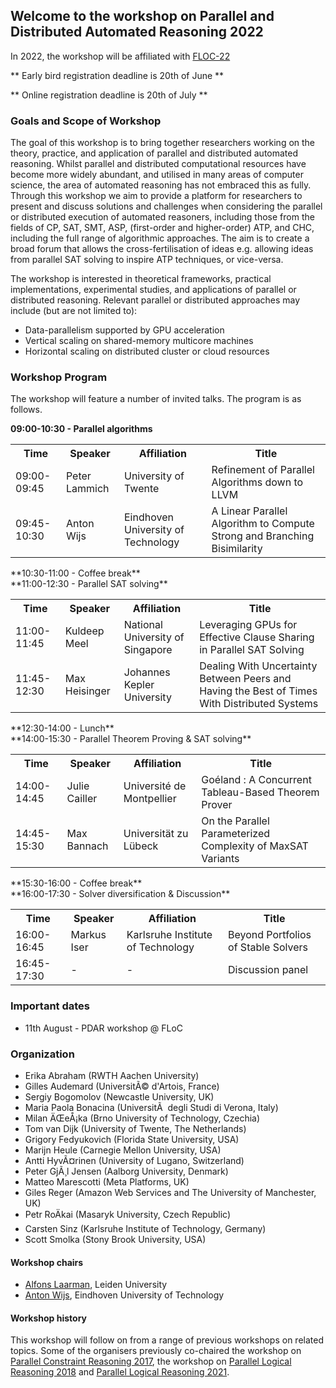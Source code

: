 ## Welcome to the workshop on Parallel and Distributed Automated Reasoning 2022

In 2022, the workshop will be affiliated with [FLOC-22](https://www.floc2022.org/)

** Early bird registration deadline is 20th of June **

** Online registration deadline is 20th of July **

### Goals and Scope of Workshop

The goal of this workshop is to bring together researchers working on
the theory, practice, and application of parallel and distributed
automated reasoning. Whilst parallel and distributed computational
resources have become more widely abundant, and utilised in many areas
of computer science, the area of automated reasoning has not embraced
this as fully. Through this workshop we aim to provide a platform for
researchers to present and discuss solutions and challenges when
considering the parallel or distributed execution of automated
reasoners, including those from the fields of CP, SAT, SMT, ASP,
(first-order and higher-order) ATP, and CHC, including the full range of
algorithmic approaches. The aim is to create a broad forum that allows
the cross-fertilisation of ideas e.g. allowing ideas from parallel SAT
solving to inspire ATP techniques, or vice-versa.

The workshop is interested in theoretical frameworks, practical
implementations, experimental studies, and applications of parallel or
distributed reasoning. Relevant parallel or distributed approaches may
include (but are not limited to):

 - Data-parallelism supported by GPU acceleration
 - Vertical scaling on shared-memory multicore machines
 - Horizontal scaling on distributed cluster or cloud resources

### Workshop Program 

The workshop will feature a number of invited talks.
The program is as follows.

**09:00-10:30 - Parallel algorithms**<br>
<table>
 <tr>
  <th>Time</th>
  <th>Speaker</th>
  <th>Affiliation</th>
  <th>Title</th>
 </tr>
 <tr>
  <td>09:00-09:45</td>
  <td>Peter Lammich</td>
  <td>University of Twente</td>
  <td>Refinement of Parallel Algorithms down to LLVM</td>
 </tr>
 <tr>
  <td>09:45-10:30</td>
  <td>Anton Wijs</td>
  <td>Eindhoven University of Technology</td>
  <td>A Linear Parallel Algorithm to Compute Strong and Branching Bisimilarity</td>
 </tr>
</table>
**10:30-11:00 - Coffee break**<br>
**11:00-12:30 - Parallel SAT solving**<br>
<table>
 <tr>
  <th>Time</th>
  <th>Speaker</th>
  <th>Affiliation</th>
  <th>Title</th>
 </tr>
 <tr>
  <td>11:00-11:45</td>
  <td>Kuldeep Meel</td>
  <td>National University of Singapore</td>
  <td>Leveraging GPUs for Effective Clause Sharing in Parallel SAT Solving</td>
 </tr>
 <tr>
  <td>11:45-12:30</td>
  <td>Max Heisinger</td>
  <td>Johannes Kepler University</td>
  <td>Dealing With Uncertainty Between Peers and Having the Best of Times With Distributed Systems</td>
 </tr>
</table>
**12:30-14:00 - Lunch**<br>
**14:00-15:30 - Parallel Theorem Proving & SAT solving**<br>
<table>
 <tr>
  <th>Time</th>
  <th>Speaker</th>
  <th>Affiliation</th>
  <th>Title</th>
 </tr>
 <tr>
  <td>14:00-14:45</td>
  <td>Julie Cailler</td>
  <td>Université de Montpellier</td>
  <td>Goéland : A Concurrent Tableau-Based Theorem Prover</td>
 </tr>
 <tr>
  <td>14:45-15:30</td>
  <td>Max Bannach</td>
  <td>Universit&auml;t zu L&uuml;beck</td>
  <td>On the Parallel Parameterized Complexity of MaxSAT Variants</td>
 </tr>
</table>
**15:30-16:00 - Coffee break**<br>
**16:00-17:30 - Solver diversification & Discussion**<br>
<table>
 <tr>
  <th>Time</th>
  <th>Speaker</th>
  <th>Affiliation</th>
  <th>Title</th>
 </tr>
 <tr>
  <td>16:00-16:45</td>
  <td>Markus Iser</td>
  <td>Karlsruhe Institute of Technology</td>
  <td>Beyond Portfolios of Stable Solvers</td>
 </tr>
 <tr>
  <td>16:45-17:30</td>
  <td>-</td>
  <td>-</td>
  <td>Discussion panel</td>
 </tr>
</table>

### Important dates

- 11th August - PDAR workshop @ FLoC


### Organization


- Erika Abraham (RWTH Aachen University)
- Gilles Audemard (UniversitÃ© d'Artois, France)
- Sergiy Bogomolov (Newcastle University, UK)
- Maria Paola Bonacina (UniversitÃ  degli Studi di Verona, Italy)
- Milan ÄŒeÅ¡ka (Brno University of Technology, Czechia)
- Tom van Dijk (University of Twente, The Netherlands)
- Grigory Fedyukovich (Florida State University, USA)
- Marijn Heule (Carnegie Mellon University, USA)
- Antti HyvÃ¤rinen (University of Lugano, Switzerland)
- Peter GjÃ¸l Jensen (Aalborg University, Denmark)
- Matteo Marescotti (Meta Platforms, UK)
- Giles Reger (Amazon Web Services and The University of Manchester, UK)
- Petr RoÄkai (Masaryk University, Czech Republic)
- Carsten Sinz (Karlsruhe Institute of Technology, Germany)
- Scott Smolka (Stony Brook University, USA)


#### Workshop chairs

- [Alfons Laarman](https://alfons.laarman.com/), Leiden University
- [Anton Wijs](https://www.win.tue.nl/~awijs/), Eindhoven University of Technology

#### Workshop history

This workshop will follow on from a range of previous workshops on
related topics.  Some of the organisers previously co-chaired the workshop on
[Parallel Constraint Reasoning 2017](http://pcr17.inf.usi.ch), the workshop on [Parallel Logical Reasoning 2018](https://antonwijs.wixsite.com/plr2018) and  [Parallel Logical Reasoning 2021](https://pdar-workshop.github.io/workshop/2021).


